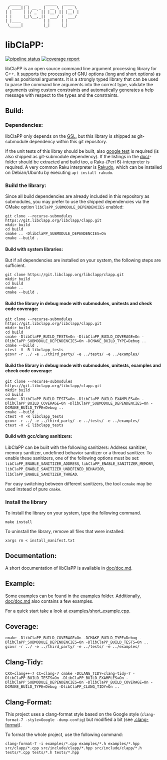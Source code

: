       _____  _        _____   _____
     / ____|| | __ _ |  __ \ |  __ \
    | |     | |/ _` || |__) || |__) |
    | |     |_|\__,_||  ___/ |  ___/
    | |____          | |     | |
     \_____|         |_|     |_|


libClaPP:
=========
[![pipeline status](https://git.libclapp.org/libclapp/clapp/badges/master/pipeline.svg)](https://git.libclapp.org/libclapp/clapp/-/commits/master)
[![coverage report](https://git.libclapp.org/libclapp/clapp/badges/master/coverage.svg)](https://git.libclapp.org/libclapp/clapp/-/commits/master)

libClaPP is an open source command line argument processing library for C++.
It supports the processing of GNU options (long and short options) as well as positional arguments.
It is a strongly typed library that can be used to parse the command line arguments into the correct type,
validate the arguments using custom constraints and automatically generates a help message with respect
to the types and the constraints.

Build:
------

### Dependencies:
libClaPP only depends on the [GSL](https://github.com/microsoft/GSL), but this library is shipped as git-submodule dependency within this git repository.

If the unit tests of this libray should be built, also [google test](https://github.com/google/googletest) is required (is also shipped as git-submodule dependency).
If the listings in the [doc/](doc/)-folder should be extracted and build too, a Raku-(Perl 6)-interpreter is required. A very common Raku interpreter is [Rakudo](https://rakudo.org/), which can be installed on Debian/Ubuntu by executing `apt install rakudo`.

### Build the library:
Since all build dependencies are already included in this repository as submodules, you may prefer to use the shipped dependencies via the CMake option `libClaPP_SUBMODULE_DEPENDENCIES` enabled:

    git clone --recurse-submodules https://git.libclapp.org/libclapp/clapp.git
    mkdir build
    cd build
    cmake .. -DlibClaPP_SUBMODULE_DEPENDENCIES=On
    cmake --build .

#### Build with system libraries:
But if all dependencies are installed on your system, the following steps are sufficient.

    git clone https://git.libclapp.org/libclapp/clapp.git
    mkdir build
    cd build
    cmake ..
    cmake --build .

#### Build the library in debug mode with submodules, unitests and check code coverage:

    git clone --recurse-submodules https://git.libclapp.org/libclapp/clapp.git
    mkdir build
    cd build
    cmake -DlibClaPP_BUILD_TESTS=On -DlibClaPP_BUILD_COVERAGE=On -DlibClaPP_SUBMODULE_DEPENDENCIES=On -DCMAKE_BUILD_TYPE=Debug ..
    cmake --build .
    ctest -V -R libclapp_tests
    gcovr -r ../ -e ../third_party/ -e ../tests/ -e ../examples/

#### Build the library in debug mode with submodules, unitests, examples and check code coverage:

    git clone --recurse-submodules https://git.libclapp.org/libclapp/clapp.git
    mkdir build
    cd build
    cmake -DlibClaPP_BUILD_TESTS=On -DlibClaPP_BUILD_EXAMPLES=On -DlibClaPP_BUILD_COVERAGE=On -DlibClaPP_SUBMODULE_DEPENDENCIES=On -DCMAKE_BUILD_TYPE=Debug ..
    cmake --build .
    ctest -V -R libclapp_tests
    gcovr -r ../ -e ../third_party/ -e ../tests/ -e ../examples/
    ctest -V -E libclapp_tests

#### Build with gcc/clang sanitizers:
LibClaPP can be built with the following sanitizers: Address sanitizer, memory sanitizer, undefined behavior sanitizer or a thread sanitizer.
To enable these sanitizers, one of the following options must be set: `libClaPP_ENABLE_SANITIZER_ADDRESS`, `libClaPP_ENABLE_SANITIZER_MEMORY`,
`libClaPP_ENABLE_SANITIZER_UNDEFINED_BEHAVIOR`, `libClaPP_ENABLE_SANITIZER_THREAD`.

For easy switching between different sanitizers, the tool `ccmake` may be used instead of pure `cmake`.

### Install the library

To install the library on your system, type the following command.

    make install

To uninstall the library, remove all files that were installed:

    xargs rm < install_manifest.txt

Documentation:
--------------
A short documentation of libClaPP is available in [doc/doc.md](doc/doc.md).

Example:
--------
Some examples can be found in the [examples](examples) folder.
Additionally, [doc/doc.md](doc/doc.md) also contains a few examples.

For a quick start take a look at [examples/short_example.cpp](examples/short_example.cpp).

Coverage:
---------

    cmake -DlibClaPP_BUILD_COVERAGE=On -DCMAKE_BUILD_TYPE=Debug -DlibClaPP_SUBMODULE_DEPENDENCIES=On -DlibClaPP_BUILD_TESTS=On ..
    gcovr -r ../ -e ../third_party/ -e ../tests/ -e ../examples/

Clang-Tidy:
-----------

    CXX=clang++-7 CC=clang-7 cmake -DCLANG_TIDY=clang-tidy-7 -DlibClaPP_BUILD_TESTS=On -DlibClaPP_BUILD_EXAMPLES=On -DlibClaPP_SUBMODULE_DEPENDENCIES=On -DlibClaPP_BUILD_COVERAGE=On -DCMAKE_BUILD_TYPE=Debug -DlibClaPP_CLANG_TIDY=On ..

Clang-Format:
-------------

This project uses a clang-format style based on the Google style (`clang-format-7 -style=Google -dump-config`) but modified a bit (see [.clang-format](.clang-format)).

To format the whole project, use the following command:

    clang-format-7 -i examples/*.cpp examples/*.h examples/*.hpp src/clapp/*.cpp src/include/clapp/*.hpp src/include/clapp/*.h tests/*.cpp tests/*.h tests/*.hpp
